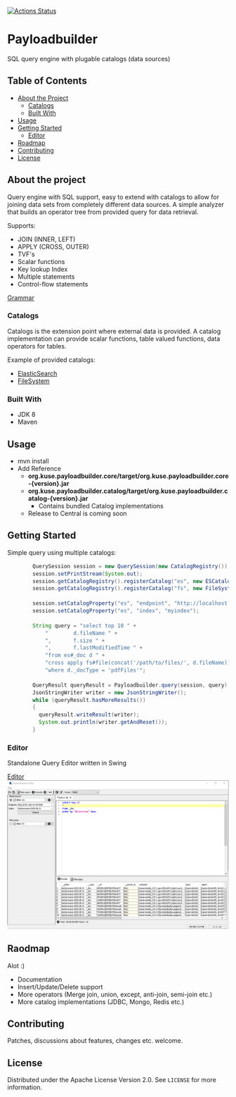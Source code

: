 [![Actions Status](https://github.com/kuseman/payloadbuilder/workflows/Java%20CI%20with%20Maven/badge.svg)](https://github.com/kuseman/payloadbuilder/actions)

# Payloadbuilder

SQL query engine with plugable catalogs (data sources)

## Table of Contents

* [About the Project](#about-the-project)
  * [Catalogs](#catalogs)
  * [Built With](#built-with)
* [Usage](#usage)
* [Getting Started](#getting-started)
  * [Editor](#editor)
* [Roadmap](#roadmap)
* [Contributing](#contributing)
* [License](#license)

## About the project

Query engine with SQL support, easy to extend with catalogs to allow for joining data sets from completely different data sources.
A simple analyzer that builds an operator tree from provided query for data retrieval.

Supports:

* JOIN (INNER, LEFT)
* APPLY (CROSS, OUTER)
* TVF's
* Scalar functions
* Key lookup Index
* Multiple statements
* Control-flow statements

[Grammar](https://github.com/kuseman/payloadbuilder/blob/master/org.kuse.payloadbuilder.core/src/main/resources/antlr4/org/kuse/payloadbuilder/core/parser/PayloadBuilderQuery.g4)

### Catalogs

Catalogs is the extension point where external data is provided.
A catalog implementation can provide scalar functions, table valued functions,
data operators for tables.

Example of provided catalogs:

* [ElasticSearch](https://github.com/kuseman/payloadbuilder/tree/master/org.kuse.payloadbuilder.catalog/src/main/java/org/kuse/payloadbuilder/catalog/es)
* [FileSystem](https://github.com/kuseman/payloadbuilder/tree/master/org.kuse.payloadbuilder.catalog/src/main/java/org/kuse/payloadbuilder/catalog/fs)

### Built With

* JDK 8
* Maven

## Usage

* mvn install
* Add Reference 
  * **org.kuse.payloadbuilder.core/target/org.kuse.payloadbuilder.core-{version}.jar**
  * **org.kuse.payloadbuilder.catalog/target/org.kuse.payloadbuilder.catalog-{version}.jar**
    * Contains bundled Catalog implementations
  * Release to Central is coming soon

## Getting Started

Simple query using multiple catalogs:

```java
        QuerySession session = new QuerySession(new CatalogRegistry());
        session.setPrintStream(System.out);
        session.getCatalogRegistry().registerCatalog("es", new ESCatalog());
        session.getCatalogRegistry().registerCatalog("fs", new FileSystemCatalog());

        session.setCatalogProperty("es", "endpoint", "http://localhost:9200");
        session.setCatalogProperty("es", "index", "myindex");

        String query = "select top 10 " +
            "        d.fileName " + 
            ",       f.size " + 
            ",       f.lastModifiedTime " + 
            "from es#_doc d " + 
            "cross apply fs#file(concat('/path/to/files/', d.fileName)) f " + 
            "where d._docType = 'pdfFiles'";

        QueryResult queryResult = Payloadbuilder.query(session, query);
        JsonStringWriter writer = new JsonStringWriter();
        while (queryResult.hasMoreResults())
        {
          queryResult.writeResult(writer);
          System.out.println(writer.getAndReset());
        }
```

### Editor

Standalone Query Editor written in Swing

[Editor](https://github.com/kuseman/payloadbuilder/tree/master/org.kuse.payloadbuilder.editor)
![Editor](/documentation/editor.png?raw=true "Editor")

## Raodmap

Alot :)
* Documentation
* Insert/Update/Delete support
* More operators (Merge join, union, except, anti-join, semi-join etc.)
* More catalog implementations (JDBC, Mongo, Redis etc.)

## Contributing

Patches, discussions about features, changes etc. welcome. 

## License

Distributed under the Apache License Version 2.0. See `LICENSE` for more information.

